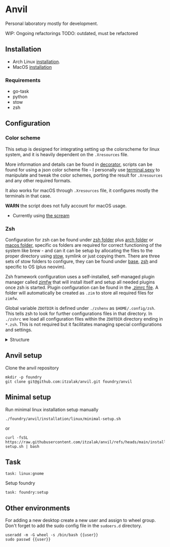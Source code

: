 # Anvil

Personal laboratory mostly for development.

WIP: Ongoing refactorings
TODO: outdated, must be refactored

## Installation

- Arch Linux [installation](/installation/linux/README.md).
- MacOS [installation](/installation/macos/README.md)

### Requirements

- go-task
- python
- stow
- zsh

## Configuration

### Color scheme

This setup is designed for integrating setting up the colorscheme for linux system, and it is heavily dependent on
the `.Xresources` file.

More information and details can be found in [decorator](/terminal/.config/decorator), scripts can be
found for using a json color scheme file - I personally use [terminal.sexy](https://terminal.sexy/) to manipulate
and tweak the color schemes, porting the result for `.Xresources` and any other required formats.

It also works for macOS through `.Xresources` file, it configures mostly the terminals in that case.

**WARN** the script does not fully account for macOS usage.

- Currently using [the scream](https://github.com/itzalak/thescream.nvim)

### Zsh

<!--WIP: needs to be refactored-->

Configuration for zsh can be found under [zsh folder](./zsh/) plus [arch folder](./arch) or [macos folder](./macos), specific os folders are required for correct functioning of the system like brew - and can it can be setup by allocating the files to the proper directory using [stow](https://www.gnu.org/software/stow/), symlink or just copying them.
There are three sets of stow folders to configure, they can be found under [base](terminal/), [zsh](./zsh/) and specific to OS (plus neovim).

Zsh framework configuration uses a self-installed, self-managed plugin manager called [zimfw](https://github.com/zimfw/zimfw) that will install itself and setup all needed plugins once zsh is started.
Plugin configuration can be found in the [.zimrc file](terminal/.config/zsh/.zimrc).
A folder will automatically be created as `.zim` to store all required files for `zimfw`.

Global variable `ZDOTDIR` is defined under `./zshenv` as `$HOME/.config/zsh`. This tells zsh to look for further configurations files in that directory.
In `./zshrc` we load all configuration files within the `ZDOTDIR` directory ending in `*.zsh`. This is not required but it facilitates managing special configurations and settings.

<details>
<summary>Structure</summary>
<br>

```shell
.
├── .config
│   └── zsh
│       ├── ...
│       ├── 04-history.zsh
│       ├── 05-git.zsh
│       ├── 10-environment.zsh
│       ├── ...
│       ├── 99-end.zsh
│       ├── .zimrc
│       └── .zshrc
└── .zshenv
```

</details>

## Anvil setup

Clone the anvil repository

```shell
mkdir -p foundry
git clone git@github.com:itzalak/anvil.git foundry/anvil
```

## Minimal setup

Run minimal linux installation setup manually

```shell
./foundry/anvil/installation/linux/minimal-setup.sh
```

or

```shell
curl -fsSL https://raw.githubusercontent.com/itzalak/anvil/refs/heads/main/installation/linux/minimal-setup.sh | bash
```

## Task

```shell
task: linux:gnome
```

Setup foundry

```shell
task: foundry:setup
```

## Other environments

For adding a new desktop create a new user and assign to wheel group. Don't forget to add the sudo config file
in the `sudoers.d` directory.

```shell
useradd -m -G wheel -s /bin/bash {{user}}
sudo passwd {{user}}
```
